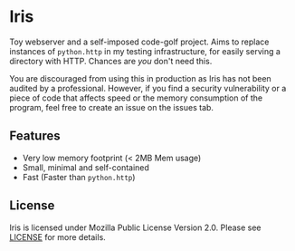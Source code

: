 # Iris

Toy webserver and a self-imposed code-golf project. Aims to replace instances of
`python.http` in my testing infrastructure, for easily serving a directory with
HTTP. Chances are _you_ don't need this.

You are discouraged from using this in production as Iris has not been audited
by a professional. However, if you find a security vulnerability or a piece of
code that affects speed or the memory consumption of the program, feel free to
create an issue on the issues tab.

## Features

- Very low memory footprint (< 2MB Mem usage)
- Small, minimal and self-contained
- Fast (Faster than `python.http`)

## License

Iris is licensed under Mozilla Public License Version 2.0. Please see
[LICENSE](./LICENSE) for more details.
